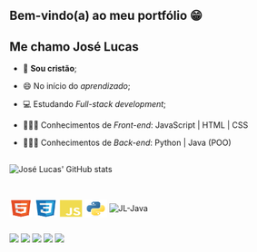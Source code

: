 ## Bem-vindo(a) ao meu portfólio 😁
## Me chamo José Lucas

- 📖 **Sou cristão**;
- 😄 No início do _aprendizado_;
- 💻 Estudando _Full-stack development_;
- 👨🏻‍💻 Conhecimentos de _Front-end_: JavaScript | HTML | CSS
- 👨🏻‍💻 Conhecimentos de _Back-end_: Python | Java (POO)

  ##

![José Lucas' GitHub stats](https://github-readme-stats.vercel.app/api?username=JL540&show_icons=true&theme=gotham)

  ##

<div style="display: inline_block"><br>
  <img align="center" alt="JL-HTML" height="30" width="40" src="https://raw.githubusercontent.com/devicons/devicon/master/icons/html5/html5-original.svg">
  <img align="center" alt="JL-CSS" height="30" width="40" src="https://raw.githubusercontent.com/devicons/devicon/master/icons/css3/css3-original.svg">
  <img align="center" alt="JL-Js" height="30" width="40" src="https://raw.githubusercontent.com/devicons/devicon/master/icons/javascript/javascript-plain.svg">
  <img align="center" alt="JL-Python" height="30" width="40" src="https://raw.githubusercontent.com/devicons/devicon/master/icons/python/python-original.svg">
  <img align="center" alt="JL-Java" height="30" width="40" src="https://cdn.jsdelivr.net/gh/devicons/devicon@latest/icons/java/java-original-wordmark.svg">
</div>
  
  ##
 
<div> 
  <a href="https://discord.com/users/1360011228453273703" target="_blank"><img src="https://img.shields.io/badge/Discord-7289DA?style=for-the-badge&logo=discord&logoColor=white" target="_blank"></a> 
  <a href="https://www.instagram.com/lucas.english54/" target="_blank"><img src="https://img.shields.io/badge/-Instagram-%23E4405F?style=for-the-badge&logo=instagram&logoColor=white" target="_blank"></a>
  <a href="mailto:contatolucas540@gmail.com" target="_blank"><img src="https://img.shields.io/badge/Gmail-D14836?style=for-the-badge&logo=gmail&logoColor=white" target="_blank"></a>
  <a href="https://www.linkedin.com/in/jose-lucas-540jl/" target="_blank"><img src="https://img.shields.io/badge/-LinkedIn-%230077B5?style=for-the-badge&logo=linkedin&logoColor=white" target="_blank"></a>
  <a href="https://www.youtube.com/@InglesandoComigoOficial" target="_blank"><img src="https://img.shields.io/badge/YouTube-FF0000?style=for-the-badge&logo=youtube&logoColor=white" target="_blank"></a>
</div>

<!-- https://media0.giphy.com/media/v1.Y2lkPTc5MGI3NjExYWU1cWl1ZXlicmprcmxwb3BkODM3eGE5NmJ3Z2Jhamx2bTdueXdrcCZlcD12MV9pbnRlcm5hbF9naWZfYnlfaWQmY3Q9Zw/du3J3cXyzhj75IOgvA/giphy.gif
https://tenor.com/pt-BR/view/donatello-working-workin-hard-typing-tmnt-gif-7601158409802493946 -->
  ##

